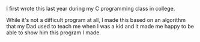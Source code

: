 I first wrote this last year during my C programming class in college.

While it's not a difficult program at all, I made this based on an algorithm that my Dad used to teach me when I was a kid and it made me happy to be able to show him this program I made.
